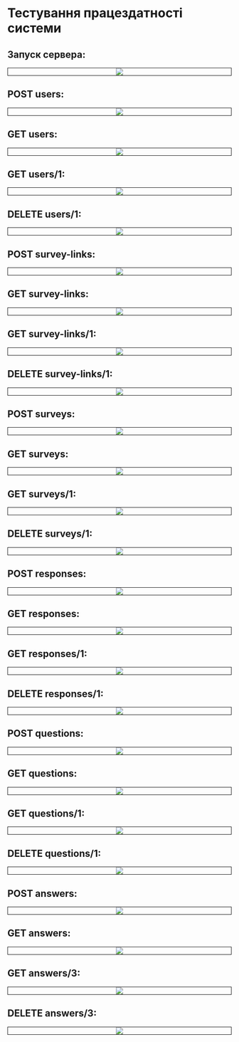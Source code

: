# Тестування працездатності системи

## Запуск сервера:
<div style="text-align: center; margin: auto; margin-top: 15px; border: 1px solid;">
	<img src="./images/runport.png">
</div>

## POST users:
<div style="text-align: center; margin: auto; margin-top: 15px; border: 1px solid;">
	<img src="./images/postuser.png">
</div>

## GET users:
<div style="text-align: center; margin: auto; margin-top: 15px; border: 1px solid;">
	<img src="./images/getuser.png">
</div>

## GET users/1:
<div style="text-align: center; margin: auto; margin-top: 15px; border: 1px solid;">
	<img src="./images/getuser1.png">
</div>

## DELETE users/1:
<div style="text-align: center; margin: auto; margin-top: 15px; border: 1px solid;">
	<img src="./images/deleteuser.png">
</div>

## POST survey-links:
<div style="text-align: center; margin: auto; margin-top: 15px; border: 1px solid;">
	<img src="./images/possurveylink.png">
</div>

## GET survey-links:
<div style="text-align: center; margin: auto; margin-top: 15px; border: 1px solid;">
	<img src="./images/getsurveylink.png">
</div>

## GET survey-links/1:
<div style="text-align: center; margin: auto; margin-top: 15px; border: 1px solid;">
	<img src="./images/getsurveylink1.png">
</div>

## DELETE survey-links/1:
<div style="text-align: center; margin: auto; margin-top: 15px; border: 1px solid;">
	<img src="./images/deletesurveylinks.png">
</div>

## POST surveys:
<div style="text-align: center; margin: auto; margin-top: 15px; border: 1px solid;">
	<img src="./images/postsurvey.png">
</div>

## GET surveys:
<div style="text-align: center; margin: auto; margin-top: 15px; border: 1px solid;">
	<img src="./images/getservey.png">
</div>

## GET surveys/1:
<div style="text-align: center; margin: auto; margin-top: 15px; border: 1px solid;">
	<img src="./images/getsurvey1.png">
</div>

## DELETE surveys/1:
<div style="text-align: center; margin: auto; margin-top: 15px; border: 1px solid;">
	<img src="./images/deletesurvey.png">
</div>

## POST responses:
<div style="text-align: center; margin: auto; margin-top: 15px; border: 1px solid;">
	<img src="./images/postresponse.png">
</div>

## GET responses:
<div style="text-align: center; margin: auto; margin-top: 15px; border: 1px solid;">
	<img src="./images/getresponse.png">
</div>

## GET responses/1:
<div style="text-align: center; margin: auto; margin-top: 15px; border: 1px solid;">
	<img src="./images/getresponse1.png">
</div>

## DELETE responses/1:
<div style="text-align: center; margin: auto; margin-top: 15px; border: 1px solid;">
	<img src="./images/deleteresponse.png">
</div>

## POST questions:
<div style="text-align: center; margin: auto; margin-top: 15px; border: 1px solid;">
	<img src="./images/postquestion.png">
</div>

## GET questions:
<div style="text-align: center; margin: auto; margin-top: 15px; border: 1px solid;">
	<img src="./images/getquestion.png">
</div>

## GET questions/1:
<div style="text-align: center; margin: auto; margin-top: 15px; border: 1px solid;">
	<img src="./images/getquestion1.png">
</div>

## DELETE questions/1:
<div style="text-align: center; margin: auto; margin-top: 15px; border: 1px solid;">
	<img src="./images/deletequestion.png">
</div>

## POST answers:
<div style="text-align: center; margin: auto; margin-top: 15px; border: 1px solid;">
	<img src="./images/postanswer.png">
</div>

## GET answers:
<div style="text-align: center; margin: auto; margin-top: 15px; border: 1px solid;">
	<img src="./images/getanswer.png">
</div>

## GET answers/3:
<div style="text-align: center; margin: auto; margin-top: 15px; border: 1px solid;">
	<img src="./images/getanswer3.png">
</div>

## DELETE answers/3:
<div style="text-align: center; margin: auto; margin-top: 15px; border: 1px solid;">
	<img src="./images/deleteanswer.png">
</div>
